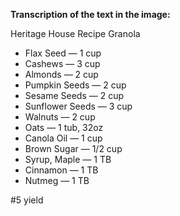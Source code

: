 **Transcription of the text in the image:**

Heritage House Recipe Granola

- Flax Seed — 1 cup
- Cashews — 3 cup
- Almonds — 2 cup
- Pumpkin Seeds — 2 cup
- Sesame Seeds — 2 cup
- Sunflower Seeds — 3 cup
- Walnuts — 2 cup
- Oats — 1 tub, 32oz
- Canola Oil — 1 cup
- Brown Sugar — 1/2 cup
- Syrup, Maple — 1 TB
- Cinnamon — 1 TB
- Nutmeg — 1 TB

\#5 yield
